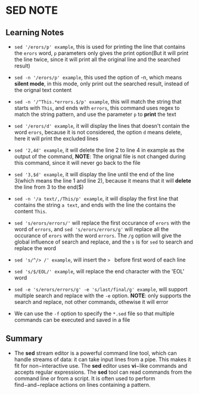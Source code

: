 SED NOTE
====

## Learning Notes

+ `sed '/erors/p' example`, this is used for printing the line that contains the `erors` word, `p` parameters only gives the print option(But it will print the line twice, since it will print all the original line and the searched result)

+ `sed -n '/erors/p' example`, this used the option of -n, which means **silent mode**, in this mode, only print out the searched result, instead of the orignal text content

+ `sed -n '/^This.*errors.$/p' example`, this will match the string that starts with `This`, and ends with `errors`, this command uses regex to match the string pattern, and use the parameter `p` to **print** the text

+ `sed '/erors/d' example`, it will display the lines that doesn't contain the word `erors`, because it is not considered, the option `d` means delete, here it will print the excluded lines

+ `sed '2,4d' example`, it will delete the line 2 to line 4 in example as the output of the command, **NOTE**: Tthe orignal file is not changed during this command, since it will never go back to the file 

+ `sed '3,$d' example`, it will display the  line until the end of the line 3(which means the line 1 and line 2), because it means that it will **delete** the line from 3 to the end($)

+ `sed -n '/a text/,/This/p' example`, it will display the first line that contains the string `a text`, and ends with the line the contains the content `This`.

+ `sed 's/erors/errors/'` will replace the first occurance of `erors` with the word of `errors`, and `sed 's/erors/errors/g'` will replace all the occurance of `erors` with the word `errors`. The `/g` option will give the global influence of search and replace, and the `s` is for `sed` to search and replace the word

+ `sed 's/^/> /' example`, will insert the `> ` before first word of each line

+ `sed 's/$/EOL/' example`, will replace the end character with the 'EOL' word

+ `sed -e 's/erors/errors/g' -e 's/last/final/g' example`, will support multiple search and replace with the `-e` option. **NOTE**: only supports the search and replace, not other commands, othewise it will error


+ We can use the `-f` option to specify the `*.sed` file so that multiple commands can be executed and saved in a file



## Summary

+ The **sed** stream editor is a powerful command line tool, which can handle streams of data: it can take input lines from a pipe. This makes it fit for non−interactive use. The **sed** editor uses **vi**−like commands and accepts regular expressions.  The **sed** tool can read commands from the command line or from a script. It is often used to perform find−and−replace actions on lines containing a pattern.
